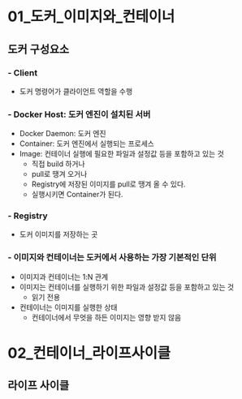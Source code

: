 # 01_도커_이미지와_컨테이너
## 도커 구성요소
### - Client
- 도커 명령어가 클라이언트 역할을 수행 
### - Docker Host: 도커 엔진이 설치된 서버
- Docker Daemon: 도커 엔진
- Container: 도커 엔진에서 실행되는 프로세스
- Image: 컨테이너 실행에 필요한 파일과 설정값 등을 포함하고 있는 것
    - 직접 build 하거나
    - pull로 땡겨 오거나
    - Registry에 저장된 이미지를 pull로 땡겨 올 수 있다.
    - 실행시키면 Container가 된다.
### - Registry
- 도커 이미지를 저장하는 곳
### - 이미지와 컨테이너는 도커에서 사용하는 가장 기본적인 단위
- 이미지과 컨테이너는 1:N 관계
- 이미지는 컨테이너를 실행하기 위한 파일과 설정값 등을 포함하고 있는 것
    - 읽기 전용
- 컨테이너는 이미지를 실행한 상태
    - 컨테이너에서 무엇을 하든 이미지는 영향 받지 않음

# 02_컨테이너_라이프사이클
## 라이프 사이클
